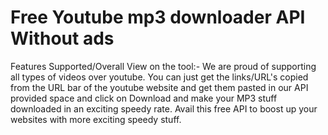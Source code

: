 # Free Youtube mp3 downloader API Without ads
Features Supported/Overall View on the tool:- We are proud of supporting all types of videos over youtube. You can just get the links/URL's copied from the URL bar of the youtube website and get them pasted in our API provided space and click on Download and make your MP3 stuff downloaded in an exciting speedy rate. Avail this free API to boost up your websites with more exciting speedy stuff.
